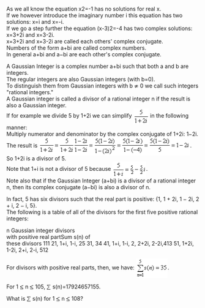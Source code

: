   <p>As we all know the equation x2=-1 has no solutions for real x.  <br />  If we however introduce the imaginary number i this equation has two solutions: x=i and x=-i.  <br />  If we go a step further the equation (x-3)2=-4 has two complex solutions: x=3+2i and x=3-2i.  <br />  x=3+2i and x=3-2i are called each others' complex conjugate.  <br />  Numbers of the form a+bi are called complex numbers.  <br />  In general a+bi and a<img src='images/symbol_minus.gif' width='9' height='3' alt='&minus;' border='0' style='vertical-align:middle;' />bi are each other's complex conjugate.</p>  <p>A Gaussian Integer is a complex number a+bi such that both a and b are integers.  <br />  The regular integers are also Gaussian integers (with b=0).  <br />  To distinguish them from Gaussian integers with b <img src='images/symbol_ne.gif' width='11' height='10' alt='&ne;' border='0' style='vertical-align:middle;' /> 0 we call such integers &quot;rational integers.&quot;  <br />  A Gaussian integer is called a divisor of a rational integer n if the result is also a Gaussian integer.  <br />  If for example we divide 5 by 1+2i we can simplify <img src="project/images/p_153_formule1.gif" border="0" style="vertical-align:middle" alt="" /> in the following manner:  <br />  Multiply numerator and denominator by the complex conjugate of 1+2i: 1<img src='images/symbol_minus.gif' width='9' height='3' alt='&minus;' border='0' style='vertical-align:middle;' />2i.  <br />  The result is   <img src="project/images/p_153_formule2.gif" border="0" alt="" style="vertical-align:middle;" />.  <br />  So 1+2i is a divisor of 5.  <br />  Note that 1+i is not a divisor of 5 because <img src="project/images/p_153_formule5.gif" border="0" style="vertical-align:middle;" alt="" />.  <br />  Note also that if the Gaussian Integer (a+bi) is a divisor of a rational integer n, then its complex conjugate (a<img src='images/symbol_minus.gif' width='9' height='3' alt='&minus;' border='0' style='vertical-align:middle;' />bi) is also a divisor of n.</p>  <p>In fact, 5 has six divisors such that the real part is positive: {1, 1 + 2i, 1 <img src='images/symbol_minus.gif' width='9' height='3' alt='&minus;' border='0' style='vertical-align:middle;' /> 2i, 2 + i, 2 <img src='images/symbol_minus.gif' width='9' height='3' alt='&minus;' border='0' style='vertical-align:middle;' /> i, 5}.  <br />  The following is a table of all of the divisors for the first five positive rational integers:</p>      n Gaussian integer divisors<br />  with positive real partSum s(n) of <br />these    divisors  111    21, 1+i, 1-i, 25    31, 34    41, 1+i, 1-i, 2, 2+2i, 2-2i,413    51, 1+2i, 1-2i, 2+i, 2-i, 512    <p>For divisors with positive real parts, then, we have: <img src="project/images/p_153_formule6.gif" border="0" style="vertical-align:middle" alt="" />.</p>  <p>For 1 <img src='images/symbol_le.gif' width='10' height='12' alt='&le;' border='0' style='vertical-align:middle;' /> n <img src='images/symbol_le.gif' width='10' height='12' alt='&le;' border='0' style='vertical-align:middle;' /> 105, <img src='images/symbol_sum.gif' width='11' height='14' alt='&sum;' border='0' style='vertical-align:middle;' /> s(n)=17924657155.</p>  <p>What is <img src='images/symbol_sum.gif' width='11' height='14' alt='&sum;' border='0' style='vertical-align:middle;' /> s(n) for 1 <img src='images/symbol_le.gif' width='10' height='12' alt='&le;' border='0' style='vertical-align:middle;' /> n <img src='images/symbol_le.gif' width='10' height='12' alt='&le;' border='0' style='vertical-align:middle;' /> 108?</p>  